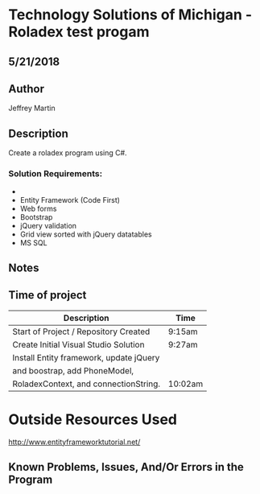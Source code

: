 # Technology Solutions of Michigan - Roladex test progam

## 5/21/2018 

## Author
Jeffrey Martin

## Description
Create a roladex program using C#. 

### Solution Requirements:

*
* Entity Framework (Code First)
* Web forms
* Bootstrap
* jQuery validation
* Grid view sorted with jQuery datatables
* MS SQL

## Notes


## Time of project
| Description                             | Time   |
|-----------------------------------------|--------|
| Start of Project / Repository Created   | 9:15am |
| Create Initial Visual Studio Solution   | 9:27am |
| Install Entity framework, update jQuery |        |
| and boostrap, add PhoneModel,           |        |
|RoladexContext, and connectionString.    | 10:02am|

# Outside Resources Used
http://www.entityframeworktutorial.net/


## Known Problems, Issues, And/Or Errors in the Program
